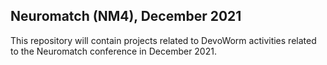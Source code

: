 ## Neuromatch (NM4), December 2021

This repository will contain projects related to DevoWorm activities related to the Neuromatch conference in December 2021.
